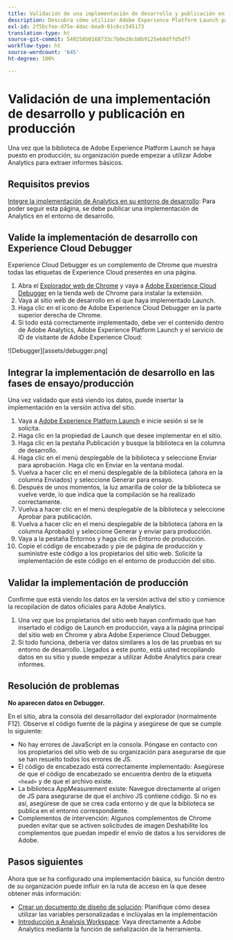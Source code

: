 ```yaml
---
title: Validación de una implementación de desarrollo y publicación en producción
description: Descubra cómo utilizar Adobe Experience Platform Launch para implementar Adobe Analytics en su entorno de producción.
exl-id: 2f5bcfee-d75e-4dac-bea9-91c6cc545173
translation-type: ht
source-git-commit: 549258b0168733c7b0e28cb8b9125e68dffd5df7
workflow-type: ht
source-wordcount: '645'
ht-degree: 100%

---
```


# Validación de una implementación de desarrollo y publicación en producción

Una vez que la biblioteca de Adobe Experience Platform Launch se haya puesto en producción, su organización puede empezar a utilizar Adobe Analytics para extraer informes básicos.

## Requisitos previos

[Integre la implementación de Analytics en su entorno de desarrollo](deploy-dev.md): Para poder seguir esta página, se debe publicar una implementación de Analytics en el entorno de desarrollo.

## Valide la implementación de desarrollo con Experience Cloud Debugger

Experience Cloud Debugger es un complemento de Chrome que muestra todas las etiquetas de Experience Cloud presentes en una página.

1. Abra el [Explorador web de Chrome](https://www.google.com/intl/es/chrome/) y vaya a [Adobe Experience Cloud Debugger](https://chrome.google.com/webstore/detail/adobe-experience-cloud-de/ocdmogmohccmeicdhlhhgepeaijenapj) en la tienda web de Chrome para instalar la extensión.
2. Vaya al sitio web de desarrollo en el que haya implementado Launch.
3. Haga clic en el icono de Adobe Experience Cloud Debugger en la parte superior derecha de Chrome.
4. Si todo está correctamente implementado, debe ver el contenido dentro de Adobe Analytics, Adobe Experience Platform Launch y el servicio de ID de visitante de Adobe Experience Cloud:

![Debugger][assets/debugger.png]

## Integrar la implementación de desarrollo en las fases de ensayo/producción

Una vez validado que está viendo los datos, puede insertar la implementación en la versión activa del sitio.

1. Vaya a [Adobe Experience Platform Launch](https://launch.adobe.com) e inicie sesión si se le solicita.
2. Haga clic en la propiedad de Launch que desee implementar en el sitio.
3. Haga clic en la pestaña Publicación y busque la biblioteca en la columna de desarrollo.
4. Haga clic en el menú desplegable de la biblioteca y seleccione Enviar para aprobación. Haga clic en Enviar en la ventana modal.
5. Vuelva a hacer clic en el menú desplegable de la biblioteca (ahora en la columna Enviados) y seleccione Generar para ensayo.
6. Después de unos momentos, la luz amarilla de color de la biblioteca se vuelve verde, lo que indica que la compilación se ha realizado correctamente.
7. Vuelva a hacer clic en el menú desplegable de la biblioteca y seleccione Aprobar para publicación.
8. Vuelva a hacer clic en el menú desplegable de la biblioteca (ahora en la columna Aprobado) y seleccione Generar y enviar para producción.
9. Vaya a la pestaña Entornos y haga clic en Entorno de producción.
10. Copie el código de encabezado y pie de página de producción y suministre este código a los propietarios del sitio web. Solicite la implementación de este código en el entorno de producción del sitio.

## Validar la implementación de producción

Confirme que está viendo los datos en la versión activa del sitio y comience la recopilación de datos oficiales para Adobe Analytics.

1. Una vez que los propietarios del sitio web hayan confirmado que han insertado el código de Launch en producción, vaya a la página principal del sitio web en Chrome y abra Adobe Experience Cloud Debugger.
2. Si todo funciona, debería ver datos similares a los de las pruebas en su entorno de desarrollo. Llegados a este punto, está usted recopilando datos en su sitio y puede empezar a utilizar Adobe Analytics para crear informes.

## Resolución de problemas

**No aparecen datos en Debugger.**

En el sitio, abra la consola del desarrollador del explorador (normalmente F12). Observe el código fuente de la página y asegúrese de que se cumple lo siguiente:

* No hay errores de JavaScript en la consola. Póngase en contacto con los propietarios del sitio web de su organización para asegurarse de que se han resuelto todos los errores de JS.
* El código de encabezado está correctamente implementado: Asegúrese de que el código de encabezado se encuentra dentro de la etiqueta `<head>` y de que el archivo existe.
* La biblioteca AppMeasurement existe: Navegue directamente al origen de JS para asegurarse de que el archivo JS contiene código. Si no es así, asegúrese de que se crea cada entorno y de que la biblioteca se publica en el entorno correspondiente.
* Complementos de intervención: Algunos complementos de Chrome pueden evitar que se activen solicitudes de imagen Deshabilite los complementos que puedan impedir el envío de datos a los servidores de Adobe.

## Pasos siguientes

Ahora que se ha configurado una implementación básica, su función dentro de su organización puede influir en la ruta de acceso en la que desee obtener más información:

* [Crear un documento de diseño de solución](../prepare/solution-design.md): Planifique cómo desea utilizar las variables personalizadas e inclúyalas en la implementación
* [Introducción a Analysis Workspace](/help/analyze/analysis-workspace/home.md): Vaya directamente a Adobe Analytics mediante la función de señalización de la herramienta.
